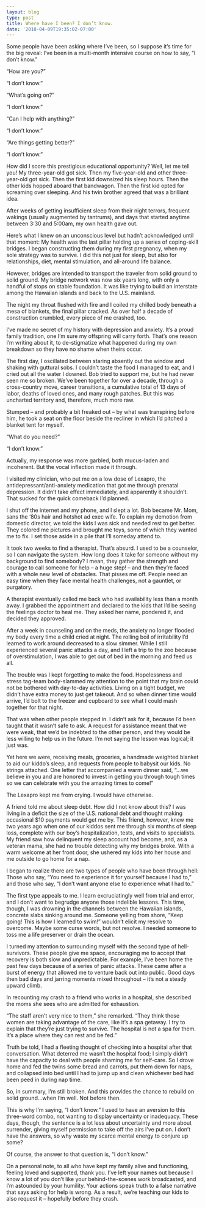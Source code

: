 ```yaml
---
layout: blog
type: post
title: Where have I been? I don’t know.
date: '2018-04-09T19:35:02-07:00'
---
```

Some people have been asking where I’ve been, so I suppose it’s time for the big reveal: I’ve been in a multi-month intensive course on how to say, “I don’t know.”



“How are you?”

“I don’t know.”



“What’s going on?”

“I don’t know.”



“Can I help with anything?”

“I don’t know.”



“Are things getting better?”

“I don’t know.”



How did I score this prestigious educational opportunity? Well, let me tell you! My three-year-old got sick. Then my five-year-old and other three-year-old got sick. Then the first kid downsized his sleep hours. Then the other kids hopped aboard that bandwagon. Then the first kid opted for screaming over sleeping. And his twin brother agreed that was a brilliant idea.



After weeks of getting insufficient sleep from their night terrors, frequent wakings (usually augmented by tantrums), and days that started anytime between 3:30 and 5:00am, my own health gave out.



Here’s what I knew on an unconscious level but hadn’t acknowledged until that moment: My health was the last pillar holding up a series of coping-skill bridges. I began constructing them during my first pregnancy, when my sole strategy was to survive. I did this not just for sleep, but also for relationships, diet, mental stimulation, and all-around life balance.



However, bridges are intended to transport the traveler from solid ground to solid ground. My bridge network was now six years long, with only a handful of stops on stable foundation. It was like trying to build an interstate among the Hawaiian islands and back to the U.S. mainland.



The night my throat flushed with fire and I coiled my chilled body beneath a mesa of blankets, the final pillar cracked. As over half a decade of construction crumbled, every piece of me crashed, too.



I’ve made no secret of my history with depression and anxiety. It’s a proud family tradition, one I’m sure my offspring will carry forth. That’s one reason I’m writing about it, to de-stigmatize what happened during my own breakdown so they have no shame when theirs occur.



The first day, I oscillated between staring absently out the window and shaking with guttural sobs. I couldn’t taste the food I managed to eat, and I cried out all the water I downed. Bob tried to support me, but he had never seen me so broken. We’ve been together for over a decade, through a cross-country move, career transitions, a cumulative total of 13 days of labor, deaths of loved ones, and many rough patches. But this was uncharted territory and, therefore, much more raw.



Stumped – and probably a bit freaked out – by what was transpiring before him, he took a seat on the floor beside the recliner in which I’d pitched a blanket tent for myself.



“What do you need?”

“I don’t know.”



Actually, my response was more garbled, both mucus-laden and incoherent. But the vocal inflection made it through.



I visited my clinician, who put me on a low dose of Lexapro, the antidepressant/anti-anxiety medication that got me through prenatal depression. It didn’t take effect immediately, and apparently it shouldn’t. That sucked for the quick comeback I’d planned.



I shut off the internet and my phone, and I slept a lot. Bob became Mr. Mom, sans the ‘80s hair and hotshot ad exec wife. To explain my demotion from domestic director, we told the kids I was sick and needed rest to get better. They colored me pictures and brought me toys, some of which they wanted me to fix. I set those aside in a pile that I’ll someday attend to.



It took two weeks to find a therapist. That’s absurd. I used to be a counselor, so I can navigate the system. How long does it take for someone without my background to find somebody? I mean, they gather the strength and courage to call someone for help – a huge step! – and then they’re faced with a whole new level of obstacles. That pisses me off. People need an easy time when they face mental health challenges, not a gauntlet, or purgatory.



A therapist eventually called me back who had availability less than a month away. I grabbed the appointment and declared to the kids that I’d be seeing the feelings doctor to heal me. They asked her name, pondered it, and decided they approved.



After a week in counseling and on the meds, the anxiety no longer flooded my body every time a child cried at night. The rolling boil of irritability I’d learned to work around decreased to a slow simmer. While I still experienced several panic attacks a day, and I left a trip to the zoo because of overstimulation, I was able to get out of bed in the morning and feed us all.



The trouble was I kept forgetting to make the food. Hopelessness and stress tag-team body-slammed my attention to the point that my brain could not be bothered with day-to-day activities. Living on a tight budget, we didn’t have extra money to just get takeout. And so when dinner time would arrive, I’d bolt to the freezer and cupboard to see what I could mash together for that night.



That was when other people stepped in. I didn’t ask for it, because I’d been taught that it wasn’t safe to ask. A request for assistance meant that we were weak, that we’d be indebted to the other person, and they would be less willing to help us in the future. I’m not saying the lesson was logical; it just was.



Yet here we were, receiving meals, groceries, a handmade weighted blanket to aid our kiddo’s sleep, and requests from people to babysit our kids. No strings attached. One letter that accompanied a warm dinner said, “…we believe in you and are honored to invest in getting you through tough times so we can celebrate with you the amazing times to come!”



The Lexapro kept me from crying. I would have otherwise.



A friend told me about sleep debt. How did I not know about this? I was living in a deficit the size of the U.S. national debt and thought making occasional $10 payments would get me by. This friend, however, knew me two years ago when one of our kiddos sent me through six months of sleep loss, complete with our boy’s hospitalization, tests, and visits to specialists. My friend saw how delinquent my sleep account had become, and, as a veteran mama, she had no trouble detecting why my bridges broke. With a warm welcome at her front door, she ushered my kids into her house and me outside to go home for a nap.



I began to realize there are two types of people who have been through hell: Those who say, “You need to experience it for yourself because I had to,” and those who say, “I don’t want anyone else to experience what I had to.”



The first type appeals to me. I learn excruciatingly well from trial and error, and I don’t want to begrudge anyone those indelible lessons. This time, though, I was drowning in the channels between the Hawaiian islands, concrete slabs sinking around me. Someone yelling from shore, “Keep going! This is how I learned to swim!” wouldn’t elicit my resolve to overcome. Maybe some curse words, but not resolve. I needed someone to toss me a life preserver or drain the ocean.



I turned my attention to surrounding myself with the second type of hell-survivors. These people give me space, encouraging me to accept that recovery is both slow and unpredictable. For example, I’ve been home the past few days because of a series of panic attacks. These came after a burst of energy that allowed me to venture back out into public. Good days then bad days and jarring moments mixed throughout – it’s not a steady upward climb.



In recounting my crash to a friend who works in a hospital, she described the moms she sees who are admitted for exhaustion.



“The staff aren’t very nice to them,” she remarked. “They think those women are taking advantage of the care, like it’s a spa getaway. I try to explain that they’re just trying to survive. The hospital is not a spa for them. It’s a place where they can rest and be fed.”



Truth be told, I had a fleeting thought of checking into a hospital after that conversation. What deterred me wasn’t the hospital food; I simply didn’t have the capacity to deal with people shaming me for self-care. So I drove home and fed the twins some bread and carrots, put them down for naps, and collapsed into bed until I had to jump up and clean whichever bed had been peed in during nap time.



So, in summary, I’m still broken. And this provides the chance to rebuild on solid ground…when I’m well. Not before then.



This is why I’m saying, “I don’t know.” I used to have an aversion to this three-word combo, not wanting to display uncertainty or inadequacy. These days, though, the sentence is a lot less about uncertainty and more about surrender, giving myself permission to take off the airs I’ve put on. I don’t have the answers, so why waste my scarce mental energy to conjure up some?



Of course, the answer to that question is, “I don’t know.”



On a personal note, to all who have kept my family alive and functioning, feeling loved and supported, thank you. I’ve left your names out because I know a lot of you don’t like your behind-the-scenes work broadcasted, and I’m astounded by your humility. Your actions speak truth to a false narrative that says asking for help is wrong. As a result, we’re teaching our kids to also request it – hopefully before they crash.
